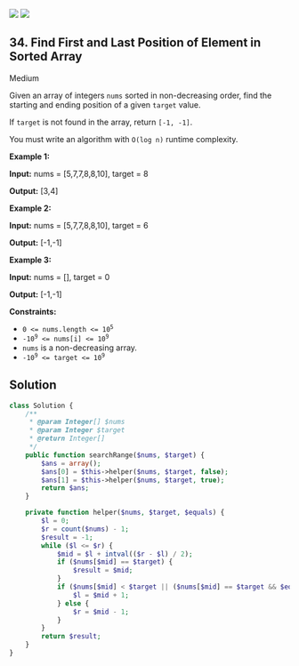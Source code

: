 [![](https://img.shields.io/github/stars/javadev/LeetCode-in-All?label=Stars&style=flat-square)](https://github.com/javadev/LeetCode-in-All)
[![](https://img.shields.io/github/forks/javadev/LeetCode-in-All?label=Fork%20me%20on%20GitHub%20&style=flat-square)](https://github.com/javadev/LeetCode-in-All/fork)

## 34\. Find First and Last Position of Element in Sorted Array

Medium

Given an array of integers `nums` sorted in non-decreasing order, find the starting and ending position of a given `target` value.

If `target` is not found in the array, return `[-1, -1]`.

You must write an algorithm with `O(log n)` runtime complexity.

**Example 1:**

**Input:** nums = [5,7,7,8,8,10], target = 8

**Output:** [3,4] 

**Example 2:**

**Input:** nums = [5,7,7,8,8,10], target = 6

**Output:** [-1,-1] 

**Example 3:**

**Input:** nums = [], target = 0

**Output:** [-1,-1] 

**Constraints:**

*   <code>0 <= nums.length <= 10<sup>5</sup></code>
*   <code>-10<sup>9</sup> <= nums[i] <= 10<sup>9</sup></code>
*   `nums` is a non-decreasing array.
*   <code>-10<sup>9</sup> <= target <= 10<sup>9</sup></code>

## Solution

```php
class Solution {
    /**
     * @param Integer[] $nums
     * @param Integer $target
     * @return Integer[]
     */
    public function searchRange($nums, $target) {
        $ans = array();
        $ans[0] = $this->helper($nums, $target, false);
        $ans[1] = $this->helper($nums, $target, true);
        return $ans;
    }

    private function helper($nums, $target, $equals) {
        $l = 0;
        $r = count($nums) - 1;
        $result = -1;
        while ($l <= $r) {
            $mid = $l + intval(($r - $l) / 2);
            if ($nums[$mid] == $target) {
                $result = $mid;
            }
            if ($nums[$mid] < $target || ($nums[$mid] == $target && $equals)) {
                $l = $mid + 1;
            } else {
                $r = $mid - 1;
            }
        }
        return $result;
    }
}
```